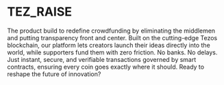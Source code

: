 # TEZ_RAISE

The product build to redefine crowdfunding by eliminating the middlemen and putting transparency front and center. Built on the cutting-edge Tezos blockchain, our platform lets creators launch their ideas directly into the world, while supporters fund them with zero friction. No banks. No delays. Just instant, secure, and verifiable transactions governed by smart contracts, ensuring every coin goes exactly where it should. Ready to reshape the future of innovation?


